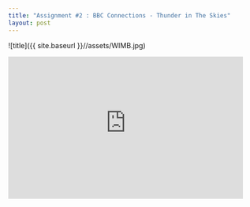 ```yaml
---
title: "Assignment #2 : BBC Connections - Thunder in The Skies"
layout: post
---
```


![title]({{ site.baseurl }}//assets/WIMB.jpg)

<iframe src="https://nyu0-my.sharepoint.com/personal/rya2006_nyu_edu/_layouts/15/Doc.aspx?sourcedoc={8d3330d4-8f9e-40b6-8d59-7a86e0bc16af}&amp;action=embedview&amp;wdAr=1.7777777777777777" width="476px" height="288px" frameborder="0">This is an embedded <a target="_blank" href="https://office.com">Microsoft Office</a> presentation, powered by <a target="_blank" href="https://office.com/webapps">Office</a>.</iframe>


